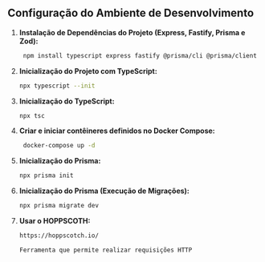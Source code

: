 ## Configuração do Ambiente de Desenvolvimento

1. **Instalação de Dependências do Projeto (Express, Fastify, Prisma e Zod):**
   ```bash
    npm install typescript express fastify @prisma/cli @prisma/client zod 


2. **Inicialização do Projeto com TypeScript:**
   ```bash
   npx typescript --init


3. **Inicialização do TypeScript:**
   ```bash
   npx tsc


5. **Criar e iniciar contêineres definidos no Docker Compose:**
   ```bash
    docker-compose up -d


6. **Inicialização do Prisma:**
   ```bash
   npx prisma init


7. **Inicialização do Prisma (Execução de Migrações):**
   ```bash
   npx prisma migrate dev


8. **Usar o HOPPSCOTH:**
   ```bash
   https://hoppscotch.io/
   
   Ferramenta que permite realizar requisições HTTP



